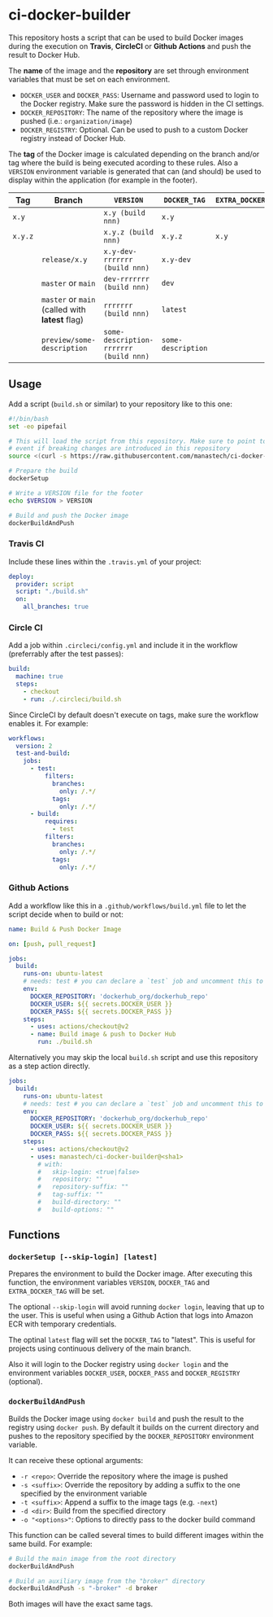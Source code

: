 # ci-docker-builder

This repository hosts a script that can be used to build Docker images during the execution on **Travis**, **CircleCI**
or **Github Actions** and push the result to Docker Hub.

The **name** of the image and the **repository** are set through environment variables that must be set on each environment.

  * `DOCKER_USER` and `DOCKER_PASS`: Username and password used to login to the Docker registry. Make sure the password is
     hidden in the CI settings.
  * `DOCKER_REPOSITORY`: The name of the repository where the image is pushed (i.e.: `organization/image`)
  * `DOCKER_REGISTRY`: Optional. Can be used to push to a custom Docker registry instead of Docker Hub.

The **tag** of the Docker image is calculated depending on the branch and/or tag where the build is being executed acording
to these rules. Also a `VERSION` environment variable is generated that can (and should) be used to display within the
application (for example in the footer).

| Tag | Branch | `VERSION` | `DOCKER_TAG` | `EXTRA_DOCKER_TAG` |
|--|--|--|--|--|
|`x.y`||`x.y (build nnn)`|`x.y`||
|`x.y.z`||`x.y.z (build nnn)`|`x.y.z`|`x.y`|
||`release/x.y`|`x.y-dev-rrrrrrr (build nnn)`|`x.y-dev`||
||`master` or `main`|`dev-rrrrrrr (build nnn)`|`dev`||
||`master` or `main` (called with **latest** flag)|`rrrrrrr (build nnn)`|`latest`||
||`preview/some-description`|`some-description-rrrrrrr (build nnn)`|`some-description`||

## Usage

Add a script (`build.sh` or similar) to your repository like to this one:

```bash
#!/bin/bash
set -eo pipefail

# This will load the script from this repository. Make sure to point to a specific commit so the build continues to work
# event if breaking changes are introduced in this repository
source <(curl -s https://raw.githubusercontent.com/manastech/ci-docker-builder/14726d1aa865b754686818b51a9cbefe75da7943/build.sh)

# Prepare the build
dockerSetup

# Write a VERSION file for the footer
echo $VERSION > VERSION

# Build and push the Docker image
dockerBuildAndPush
```

### Travis CI
Include these lines within the `.travis.yml` of your project:

```yaml
deploy:
  provider: script
  script: "./build.sh"
  on:
    all_branches: true
```

### Circle CI
Add a job within `.circleci/config.yml` and include it in the workflow (preferrably after the test passes):

```yaml
build:
  machine: true
  steps:
    - checkout
    - run: ./.circleci/build.sh
```

Since CircleCI by default doesn't execute on tags, make sure the workflow enables it. For example:

```yaml
workflows:
  version: 2
  test-and-build:
    jobs:
      - test:
          filters:
            branches:
              only: /.*/
            tags:
              only: /.*/
      - build:
          requires:
            - test
          filters:
            branches:
              only: /.*/
            tags:
              only: /.*/
```

### Github Actions

Add a workflow like this in a `.github/workflows/build.yml` file to let the script decide when to build or not:

```yaml
name: Build & Push Docker Image

on: [push, pull_request]

jobs:
  build:
    runs-on: ubuntu-latest
    # needs: test # you can declare a `test` job and uncomment this to test the app before building
    env:
      DOCKER_REPOSITORY: 'dockerhub_org/dockerhub_repo'
      DOCKER_USER: ${{ secrets.DOCKER_USER }}
      DOCKER_PASS: ${{ secrets.DOCKER_PASS }}
    steps:
      - uses: actions/checkout@v2
      - name: Build image & push to Docker Hub
        run: ./build.sh
```

Alternatively you may skip the local `build.sh` script and use this repository
as a step action directly.

```yaml
jobs:
  build:
    runs-on: ubuntu-latest
    # needs: test # you can declare a `test` job and uncomment this to test the app before building
    env:
      DOCKER_REPOSITORY: 'dockerhub_org/dockerhub_repo'
      DOCKER_USER: ${{ secrets.DOCKER_USER }}
      DOCKER_PASS: ${{ secrets.DOCKER_PASS }}
    steps:
      - uses: actions/checkout@v2
      - uses: manastech/ci-docker-builder@<sha1>
        # with:
        #   skip-login: <true|false>
        #   repository: ""
        #   repository-suffix: ""
        #   tag-suffix: ""
        #   build-directory: ""
        #   build-options: ""
```

## Functions

### `dockerSetup [--skip-login] [latest]`

Prepares the environment to build the Docker image. After executing this function, the environment
variables `VERSION`, `DOCKER_TAG` and `EXTRA_DOCKER_TAG` will be set.

The optional `--skip-login` will avoid running `docker login`, leaving that up to the user. This is
useful when using a Github Action that logs into Amazon ECR with temporary credentials.

The optinal `latest` flag will set the `DOCKER_TAG` to "latest". This is useful for projects using continuous delivery of the main branch.

Also it will login to the Docker registry using `docker login` and the environment variables
`DOCKER_USER`, `DOCKER_PASS` and `DOCKER_REGISTRY` (optional).

### `dockerBuildAndPush`

Builds the Docker image using `docker build` and push the result to the registry using `docker push`.
By default it builds on the current directory and pushes to the repository specified by the
`DOCKER_REPOSITORY` environment variable.

It can receive these optional arguments:

  * `-r <repo>`: Override the repository where the image is pushed
  * `-s <suffix>`: Override the repository by adding a suffix to the one specified by the environment variable
  * `-t <suffix>`: Append a suffix to the image tags (e.g. `-next`)
  * `-d <dir>`: Build from the specified directory
  * `-o "<options>"`: Options to directly pass to the docker build command

This function can be called several times to build different images within the same build. For example:

```bash
# Build the main image from the root directory
dockerBuildAndPush

# Build an auxiliary image from the "broker" directory
dockerBuildAndPush -s "-broker" -d broker
```

Both images will have the exact same tags.

